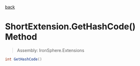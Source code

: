 ﻿

[back](/IronSphere.Extensions/types/ShortExtension)

# ShortExtension.GetHashCode() Method

> Assembly: IronSphere.Extensions

```csharp
int GetHashCode()
```



 